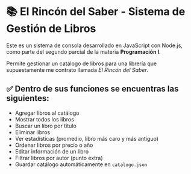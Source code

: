 # 📚 El Rincón del Saber - Sistema de Gestión de Libros

Este es un sistema de consola desarrollado en JavaScript con Node.js, como parte del segundo parcial de la materia **Programación I**.

Permite gestionar un catálogo de libros para una librería que supuestamente me contrato 
llamada *El Rincón del Saber*.

## ✅ Dentro de sus funciones se encuentras las siguientes:

- Agregar libros al catálogo
- Mostrar todos los libros
- Buscar un libro por título
- Eliminar libros
- Ver estadísticas (promedio, libro más caro y más antiguo)
- Ordenar libros por precio o año
- Editar información de un libro
- Filtrar libros por autor (punto extra)
- Guardar catálogo automáticamente en `catalogo.json`